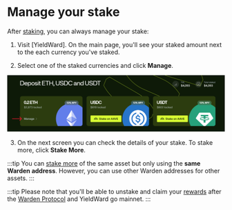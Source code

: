 ﻿---
sidebar_position: 4
---

# Manage your stake


After [staking](stake), you can always manage your stake:

1. Visit [YieldWard]. On the main page, you'll see your staked amount next to the each currency you've staked.

2. Select one of the staked currencies and click **Manage**.

![Manage your stake in YieldWard](../static/img/manage-your-stake-01.png)

3. On the next screen you can check the details of your stake. To stake more, click **Stake More**.

:::tip 
You can [stake more](manage-your-stake) of the same asset but only using the **same Warden address**. However, you can use other Warden addresses for other assets.
:::

:::tip
Please note that you'll be able to unstake and claim your [rewards](rewards) after the [Warden Protocol](https://wardenprotocol.org) and YieldWard go mainnet.
:::
